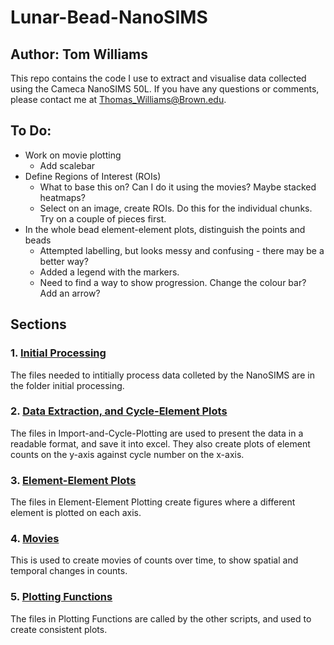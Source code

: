 # Lunar-Bead-NanoSIMS

## Author: Tom Williams

This repo contains the code I use to extract and visualise data collected using the Cameca NanoSIMS 50L. If you have any questions or comments, please contact me at [Thomas_Williams@Brown.edu](mailto:Thomas_Williams@Brown.edu).

## To Do:

* Work on movie plotting
  * Add scalebar
* Define Regions of Interest (ROIs)
  * What to base this on? Can I do it using the movies? Maybe stacked heatmaps?
  * Select on an image, create ROIs. Do this for the individual chunks. Try on a couple of pieces first.
* In the whole bead element-element plots, distinguish the points and beads
  * Attempted labelling, but looks messy and confusing - there may be a better way?
  * Added a legend with the markers. 
  * Need to find a way to show progression. Change the colour bar? Add an arrow?


## Sections

### 1. [Initial Processing](https://github.com/TomWilliamsBrown/Lunar-Bead-NanoSIMS/tree/main/Initial_Processing)

The files needed to intitially process data colleted by the NanoSIMS are in the folder initial processing.

### 2. [Data Extraction, and Cycle-Element Plots](https://github.com/TomWilliamsBrown/Lunar-Bead-NanoSIMS/tree/main/Import-and-Cyle-Plotting)

The files in Import-and-Cycle-Plotting are used to present the data in a readable format, and save it into excel. They also create plots of element counts on the y-axis against cycle number on the x-axis.

### 3. [Element-Element Plots](https://github.com/TomWilliamsBrown/Lunar-Bead-NanoSIMS/tree/main/Element-Element%20Plotting)

The files in Element-Element Plotting create figures where a different element is plotted on each axis.

### 4. [Movies](https://github.com/TomWilliamsBrown/Lunar-Bead-NanoSIMS/tree/main/Count_Movies)

This is used to create movies of counts over time, to show spatial and temporal changes in counts.

### 5. [Plotting Functions](https://github.com/TomWilliamsBrown/Lunar-Bead-NanoSIMS/tree/main/Plotting_Functions)

The files in Plotting Functions are called by the other scripts, and used to create consistent plots.


